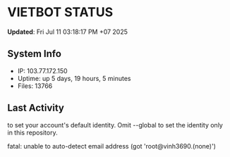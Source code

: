 # VIETBOT STATUS
**Updated**: Fri Jul 11 03:18:17 PM +07 2025

## System Info
- IP: 103.77.172.150
- Uptime: up 5 days, 19 hours, 5 minutes
- Files: 13766

## Last Activity

to set your account's default identity.
Omit --global to set the identity only in this repository.

fatal: unable to auto-detect email address (got 'root@vinh3690.(none)')
